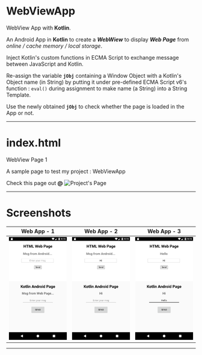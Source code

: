 # WebViewApp
WebView App with **Kotlin**.

An Android App in **Kotlin** to create a _**WebWiew**_ to display _**Web Page**_ from _online / cache memory / local storage_.

Inject Kotlin's custom functions in ECMA Script to exchange message between JavaScript and Kotlin.

Re-assign the variable **`jObj`** containing a Window Object with a Kotlin's Object name (in String) by putting it under pre-defined ECMA Script v6's function : `eval()` during assignment to make name (a String) into a String Template.

Use the newly obtained **`jObj`** to check whether the page is loaded in the App or not.

---

# index.html
WebView Page 1

A sample page to test my project : WebViewApp

Check this page out **@** ![Project's Page](https://nishantsinghdev.github.io/WebViewApp/)

---

# Screenshots
|  Web App - 1  |  Web App - 2  |  Web App - 3  |
| :-----------: | :-----------: | :-----------: |
| ![Pic-1](./screenshots/Pic-1.png) | ![Pic-2](./screenshots/Pic-2.png) | ![Pic-3](./screenshots/Pic-3.png) |

---
